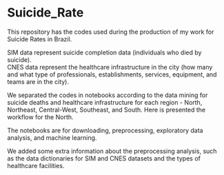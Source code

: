 # Suicide_Rate

This repository has the codes used during the production of my work for Suicide Rates in Brazil.

SIM data represent suicide completion data (individuals who died by suicide).  
CNES data represent the healthcare infrastructure in the city (how many and what type of professionals, establishments, services, equipment, and teams are in the city).

We separated the codes in notebooks according to the data mining for suicide deaths and healthcare infrastructure for each region - North, Northeast, Central-West, Southeast, and South. Here is presented the workflow for the North.

The notebooks are for downloading, preprocessing, exploratory data analysis, and machine learning.

We added some extra information about the preprocessing analysis, such as the data dictionaries for SIM and CNES datasets and the types of healthcare facilities.
